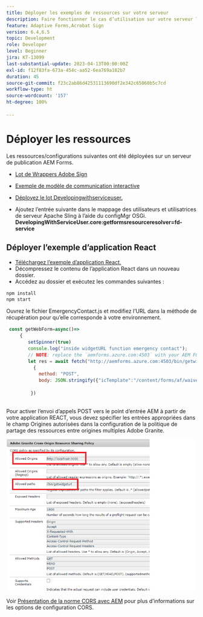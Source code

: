 ```yaml
---
title: Déployer les exemples de ressources sur votre serveur
description: Faire fonctionner le cas d’utilisation sur votre serveur local
feature: Adaptive Forms,Acrobat Sign
version: 6.4,6.5
topic: Development
role: Developer
level: Beginner
jira: KT-13099
last-substantial-update: 2023-04-13T00:00:00Z
exl-id: f12f83fa-673a-454c-aa52-6ea769a182b7
duration: 45
source-git-commit: f23c2ab86d42531113690df2e342c65060b5c7cd
workflow-type: ht
source-wordcount: '157'
ht-degree: 100%

---
```


# Déployer les ressources

Les ressources/configurations suivantes ont été déployées sur un serveur de publication AEM Forms.

* [Lot de Wrappers Adobe Sign](assets/AcrobatSign.core-1.0.0-SNAPSHOT.jar)

* [Exemple de modèle de communication interactive](assets/waiver-interactive-communication.zip)
* [Déployez le lot Developingwithserviceuser.](https://experienceleague.adobe.com/docs/experience-manager-learn/assets/developingwithserviceuser.zip)
* Ajoutez l’entrée suivante dans le mappage des utilisateurs et utilisatrices de serveur Apache Sling à l’aide du configMgr OSGi.
  **DevelopingWithServiceUser.core:getformsresourceresolver=fd-service**

## Déployer l’exemple d’application React

* [Téléchargez l’exemple d’application React.](assets/mult-step-form1.zip)
* Décompressez le contenu de l’application React dans un nouveau dossier.
* Accédez au dossier et exécutez les commandes suivantes :

```java
npm install
npm start
```

Ouvrez le fichier EmergencyContact.js et modifiez l’URL dans la méthode de récupération pour qu’elle corresponde à votre environnement.


```javascript
 const getWebForm=async()=>
     {
        setSpinner(true)
        console.log("inside widgetURL function emergency contact");
        // NOTE: replace the `aemforms.azure.com:4503` with your AEM FORM server
        let res = await fetch("http://aemforms.azure.com:4503/bin/getwidgeturl",
          {
            method: "POST",
            body: JSON.stringify({"icTemplate":"/content/forms/af/waiver/waiver/channels/print","waiver":formData})
                     
         })
 
```

Pour activer l’envoi d’appels POST vers le point d’entrée AEM à partir de votre application REACT, vous devez spécifier les entrées appropriées dans le champ Origines autorisées dans la configuration de la politique de partage des ressources entre origines multiples Adobe Granite.

![cors-setting](assets/cors-settings.png)

Voir [Présentation de la norme CORS avec AEM](https://experienceleague.adobe.com/docs/experience-manager-learn/foundation/security/understand-cross-origin-resource-sharing.html?lang=fr) pour plus d’informations sur les options de configuration CORS.

